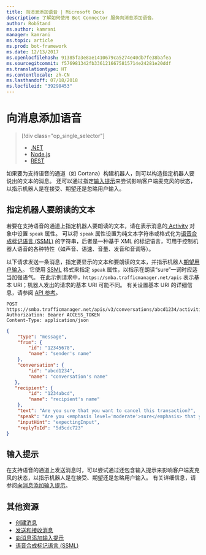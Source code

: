 ```yaml
---
title: 向消息添加语音 | Microsoft Docs
description: 了解如何使用 Bot Connector 服务向消息添加语音。
author: RobStand
ms.author: kamrani
manager: kamrani
ms.topic: article
ms.prod: bot-framework
ms.date: 12/13/2017
ms.openlocfilehash: 91385fa3e8ae1410679ca5274e40db7fe38bafea
ms.sourcegitcommit: f576981342fb3361216675815714e24281e20ddf
ms.translationtype: HT
ms.contentlocale: zh-CN
ms.lasthandoff: 07/18/2018
ms.locfileid: "39298453"
---
```

# <a name="add-speech-to-messages"></a>向消息添加语音
> [!div class="op_single_selector"]
> - [.NET](../dotnet/bot-builder-dotnet-text-to-speech.md)
> - [Node.js](../nodejs/bot-builder-nodejs-text-to-speech.md)
> - [REST](../rest-api/bot-framework-rest-connector-text-to-speech.md)

如果要为支持语音的通道（如 Cortana）构建机器人，则可以构造指定机器人要说出的文本的消息。 还可以通过指定[输入提示](bot-framework-rest-connector-add-input-hints.md)来尝试影响客户端麦克风的状态，以指示机器人是在接受、期望还是忽略用户输入。

## <a name="specify-text-to-be-spoken-by-your-bot"></a>指定机器人要朗读的文本

若要在支持语音的通道上指定机器人要朗读的文本，请在表示消息的[ Activity][Activity] 对象中设置 `speak` 属性。 可以将 `speak` 属性设置为纯文本字符串或格式化为<a href="https://msdn.microsoft.com/en-us/library/hh378377(v=office.14).aspx" target="_blank">语音合成标记语言 (SSML)</a> 的字符串，后者是一种基于 XML 的标记语言，可用于控制机器人语音的各种特性（如声音、语速、音量、发音和音调等）。 

以下请求发送一条消息，指定要显示的文本和要朗读的文本，并指示机器人[期望用户输入](bot-framework-rest-connector-add-input-hints.md)。 它使用 <a href="https://msdn.microsoft.com/en-us/library/hh378377(v=office.14).aspx" target="_blank">SSML</a> 格式来指定 `speak` 属性，以指示在朗读“sure”一词时应适当加强语气。 在此示例请求中，`https://smba.trafficmanager.net/apis` 表示基本 URI；机器人发出的请求的基本 URI 可能不同。 有关设置基本 URI 的详细信息，请参阅 [API 参考](bot-framework-rest-connector-api-reference.md#base-uri)。

```http
POST https://smba.trafficmanager.net/apis/v3/conversations/abcd1234/activities/5d5cdc723
Authorization: Bearer ACCESS_TOKEN
Content-Type: application/json
```

```json
{
    "type": "message",
    "from": {
        "id": "12345678",
        "name": "sender's name"
    },
    "conversation": {
        "id": "abcd1234",
        "name": "conversation's name"
   },
   "recipient": {
        "id": "1234abcd",
        "name": "recipient's name"
    },
    "text": "Are you sure that you want to cancel this transaction?",
    "speak": "Are you <emphasis level='moderate'>sure</emphasis> that you want to cancel this transaction?",
    "inputHint": "expectingInput",
    "replyToId": "5d5cdc723"
}
```

## <a name="input-hints"></a>输入提示

在支持语音的通道上发送消息时，可以尝试通过还包含输入提示来影响客户端麦克风的状态，以指示机器人是在接受、期望还是忽略用户输入。 有关详细信息，请参阅[向消息添加输入提示](bot-framework-rest-connector-add-input-hints.md)。

## <a name="additional-resources"></a>其他资源

- [创建消息](bot-framework-rest-connector-create-messages.md)
- [发送和接收消息](bot-framework-rest-connector-send-and-receive-messages.md)
- [向消息添加输入提示](bot-framework-rest-connector-add-input-hints.md)
- <a href="https://msdn.microsoft.com/en-us/library/hh378377(v=office.14).aspx" target="_blank">语音合成标记语言 (SSML)</a>

[Activity]: bot-framework-rest-connector-api-reference.md#activity-object
